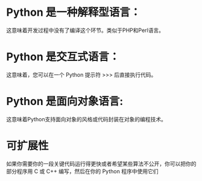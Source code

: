 # Python 是一种解释型语言： 

这意味着开发过程中没有了编译这个环节。类似于PHP和Perl语言。

# Python 是交互式语言： 

这意味着，您可以在一个 Python 提示符 >>> 后直接执行代码。

# Python 是面向对象语言: 

这意味着Python支持面向对象的风格或代码封装在对象的编程技术。

# 可扩展性 

如果你需要你的一段关键代码运行得更快或者希望某些算法不公开，你可以把你的部分程序用 C 或 C++ 编写，然后在你的 Python 程序中使用它们